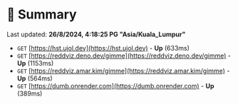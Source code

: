 # 📖 Summary
Last updated: **26/8/2024, 4:18:25 PG "Asia/Kuala_Lumpur"**

- `GET` [https://hst.ujol.dev](https://hst.ujol.dev) - **Up** (633ms)
- `GET` [https://reddviz.deno.dev/gimme](https://reddviz.deno.dev/gimme) - **Up** (1153ms)
- `GET` [https://reddviz.amar.kim/gimme](https://reddviz.amar.kim/gimme) - **Up** (564ms)
- `GET` [https://dumb.onrender.com](https://dumb.onrender.com) - **Up** (389ms)
